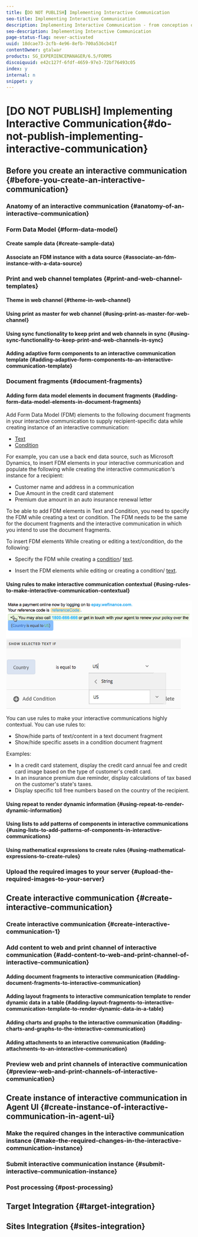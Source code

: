 ```yaml
---
title: [DO NOT PUBLISH] Implementing Interactive Communication
seo-title: Implementing Interactive Communication
description: Implementing Interactive Communication - from conception of interactive communication to submitting it for post processing
seo-description: Implementing Interactive Communication
page-status-flag: never-activated
uuid: 18dcae73-2cfb-4e96-8efb-700a536cb41f
contentOwner: gtalwar
products: SG_EXPERIENCEMANAGER/6.5/FORMS
discoiquuid: e42c127f-6fdf-4659-97e3-72bf76493c05
index: y
internal: n
snippet: y
---
```


# [DO NOT PUBLISH] Implementing Interactive Communication{#do-not-publish-implementing-interactive-communication}

## Before you create an interactive communication {#before-you-create-an-interactive-communication}

### Anatomy of an interactive communication {#anatomy-of-an-interactive-communication}

### Form Data Model {#form-data-model}

#### Create sample data {#create-sample-data}

#### Associate an FDM instance with a data source {#associate-an-fdm-instance-with-a-data-source}

### Print and web channel templates {#print-and-web-channel-templates}

#### Theme in web channel {#theme-in-web-channel}

#### Using print as master for web channel {#using-print-as-master-for-web-channel}

#### Using sync functionality to keep print and web channels in sync {#using-sync-functionality-to-keep-print-and-web-channels-in-sync}

#### Adding adaptive form components to an interactive communication template {#adding-adaptive-form-components-to-an-interactive-communication-template}

### Document fragments {#document-fragments}

#### Adding form data model elements in document fragments {#adding-form-data-model-elements-in-document-fragments}

Add Form Data Model (FDM) elements to the following document fragments in your interactive communication to supply recipient-specific data while creating instance of an interactive communication:

* [Text](/forms/using/text-interactive-communications.md) 
* [Condition](/forms/using/condition-interactive-communications.md)

For example, you can use a back end data source, such as Microsoft Dynamics, to insert FDM elements in your interactive communication and populate the following while creating the interactive communication's instance for a recipient:

* Customer name and address in a communication
* Due Amount in the credit card statement
* Premium due amount in an auto insurance renewal letter

To be able to add FDM elements in Text and Condition, you need to specify the FDM while creating a text or condition. The FDM needs to be the same for the document fragments and the interactive communication in which you intend to use the document fragments.

To insert FDM elements While creating or editing a text/condition, do the following:

* Specify the FDM while creating a [condition](/forms/using/condition-interactive-communications.md#createcondition)/ [text](/forms/using/text-interactive-communications.md#createtext). 

* Insert the FDM elements while editing or creating a condition/ [text](/forms/using/text-interactive-communications.md#fdm).

#### Using rules to make interactive communication contextual {#using-rules-to-make-interactive-communication-contextual}

![](assets/appliedruletext.png) ![](assets/ruleeditorfdm-1.png)

You can use rules to make your interactive communications highly contextual. You can use rules to:

* Show/hide parts of text/content in a text document fragment
* Show/hide specific assets in a condition document fragment

Examples:

* In a credit card statement, display the credit card annual fee and credit card image based on the type of customer's credit card.
* In an insurance premium due reminder, display calculations of tax based on the customer's state's taxes.
* Display specific toll free numbers based on the country of the recipient.

#### Using repeat to render dynamic information {#using-repeat-to-render-dynamic-information}

#### Using lists to add patterns of components in interactive communications {#using-lists-to-add-patterns-of-components-in-interactive-communications}

#### Using mathematical expressions to create rules {#using-mathematical-expressions-to-create-rules}

### Upload the required images to your server {#upload-the-required-images-to-your-server}

## Create interactive communication {#create-interactive-communication}

### Create interactive communication {#create-interactive-communication-1}

### Add content to web and print channel of interactive communication {#add-content-to-web-and-print-channel-of-interactive-communication}

#### Adding document fragments to interactive communication {#adding-document-fragments-to-interactive-communication}

#### Adding layout fragments to interactive communication template to render dynamic data in a table {#adding-layout-fragments-to-interactive-communication-template-to-render-dynamic-data-in-a-table}

#### Adding charts and graphs to the interactive communication {#adding-charts-and-graphs-to-the-interactive-communication}

#### Adding attachments to an interactive communication {#adding-attachments-to-an-interactive-communication}

### Preview web and print channels of interactive communication {#preview-web-and-print-channels-of-interactive-communication}

## Create instance of interactive communication in Agent UI {#create-instance-of-interactive-communication-in-agent-ui}

### Make the required changes in the interactive communication instance {#make-the-required-changes-in-the-interactive-communication-instance}

### Submit interactive communication instance {#submit-interactive-communication-instance}

### Post processing {#post-processing}

## Target Integration {#target-integration}

## Sites Integration {#sites-integration}

